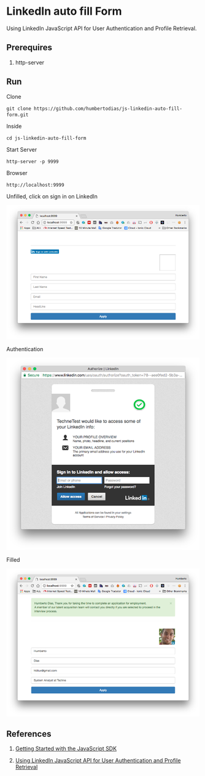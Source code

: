 #  LinkedIn auto fill Form

Using LinkedIn JavaScript API for User Authentication and Profile Retrieval.


## Prerequires

1. http-server


## Run

Clone

```
git clone https://github.com/humbertodias/js-linkedin-auto-fill-form.git
```

Inside

```
cd js-linkedin-auto-fill-form
```

Start Server

```
http-server -p 9999
```

Browser

```
http://localhost:9999
```

Unfilled, click on sign in on LinkedIn

![](doc/unfilled.png)

Authentication

![](doc/auth.png)


Filled

![](doc/filled.png)


## References

1. [Getting Started with the JavaScript SDK](https://developer.linkedin.com/docs/getting-started-js-sdk#initialize)

2. [Using LinkedIn JavaScript API for User Authentication and Profile Retrieval](http://www.developer.com/lang/jscript/using-linkedin-javascript-api-for-user-authentication-and-profile-retrieval.html)



